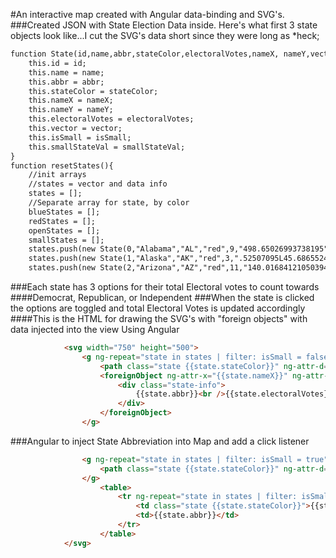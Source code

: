 #An interactive map created with Angular data-binding and SVG's.
###Created JSON with State Election Data inside. Here's what first 3 state objects look like...I cut the SVG's data short since they were long as *heck;
```html
function State(id,name,abbr,stateColor,electoralVotes,nameX, nameY,vector, isSmall, smallStateVal) {
	this.id = id;
    this.name = name;
    this.abbr = abbr;
    this.stateColor = stateColor;
    this.nameX = nameX;
    this.nameY = nameY;
    this.electoralVotes = electoralVotes;
    this.vector = vector;
    this.isSmall = isSmall;
    this.smallStateVal = smallStateVal;
}
function resetStates(){
    //init arrays
	//states = vector and data info
    states = [];
	//Separate array for state, by color
    blueStates = [];
    redStates = [];
    openStates = [];
    smallStates = [];
	states.push(new State(0,"Alabama","AL","red",9,"498.65026993738195",904367521223L501.811,...,false,0));
	states.push(new State(1,"Alaska","AK","red",3,".52507095L45.686552491678796,471.9223",false,0))
	states.push(new State(2,"Arizona","AZ","red",11,"140.01684121050394",",false,0))
```

###Each state has 3 options for their total Electoral votes to count towards
####Democrat, Republican, or Independent
###When the state is clicked the options are toggled and total Electoral Votes is updated accordingly
####This is the HTML for drawing the SVG's with "foreign objects" with data injected into the view Using Angular
```html
			<svg width="750" height="500">
				<g ng-repeat="state in states | filter: isSmall = false" ng-click="stateClicked(state)">
					<path class="state {{state.stateColor}}" ng-attr-d="{{state.vector}}" stroke="white"></path>
					<foreignObject ng-attr-x="{{state.nameX}}" ng-attr-y="{{state.nameY}}">
						<div class="state-info">
							{{state.abbr}}<br />{{state.electoralVotes}}
						</div>
					</foreignObject>
				</g>
```
###Angular to inject State Abbreviation into Map and add a click listener 
```html
				<g ng-repeat="state in states | filter: isSmall = true" ng-click="stateClicked(state)">
					<path class="state {{state.stateColor}}" ng-attr-d="{{state.vector}}" stroke="white"></path>
				</g>		
					<table>
						<tr ng-repeat="state in states | filter: isSmall = true" ng-click="stateClicked(state)">
							<td class="state {{state.stateColor}}">{{state.electoralVotes}}</td>
							<td>{{state.abbr}}</td>
						</tr>
					</table>
			</svg>
```
